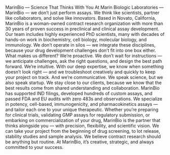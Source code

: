 MarinBio — Science That Thinks With You
At Marin Biologic Laboratories — MarinBio — we don’t just perform assays. We think like scientists, partner like collaborators, and solve like innovators.
Based in Novato, California, MarinBio is a woman-owned contract research organization with more than 30 years of proven success in preclinical and clinical assay development.
Our team includes highly experienced PhD scientists, many with decades of hands-on work in biochemistry, cell biology, molecular biology, and immunology. We don’t operate in silos — we integrate these disciplines, because your drug development challenges don’t fit into one box either.
What makes us different? We’re proactive. We don’t wait for instructions — we anticipate challenges, ask the right questions, and design the best path forward.
We’re intuitive. With our deep expertise, we know when something doesn’t look right — and we troubleshoot creatively and quickly to keep your project on track.
And we’re communicative. We speak science, but we also speak startup. We stay close to our clients, because we know that the best results come from shared understanding and collaboration.
MarinBio has supported IND filings, developed hundreds of custom assays, and passed FDA and EU audits with zero 483s and observations. We specialize in potency, cell-based, immunogenicity, and pharmacokinetics assays — and tailor each one to your unique therapeutic.
Whether you’re preparing for clinical trials, validating GMP assays for regulatory submission, or embarking on commercialization of your drug, MarinBio is the partner that thinks alongside you — with precision, flexibility, and scientific vision. We can take your project from the beginning of drug screening, to lot release, stability studies and sample analysis. 
We believe contract research should be anything but routine. At MarinBio, it’s creative, strategic, and always committed to your success.

